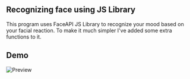 ## Recognizing face using JS Library

This program uses FaceAPI JS Library to recognize your mood based on your facial reaction. To make it much simpler I've added some extra functions to it.

## Demo

![Preview](./assets/Facial-AI.gif)